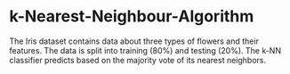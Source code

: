 # k-Nearest-Neighbour-Algorithm
The Iris dataset contains data about three types of flowers and their features.
The data is split into training (80%) and testing (20%).
The k-NN classifier predicts based on the majority vote of its nearest neighbors.
